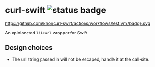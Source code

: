 # curl-swift ![status badge](https://github.com/khoi/curl-swift/actions/workflows/test.yml/badge.svg)
https://github.com/khoi/curl-swift/actions/workflows/test.yml/badge.svg


An opinionated `libcurl` wrapper for Swift

## Design choices

- The url string passed in will not be escaped, handle it at the call-site.
